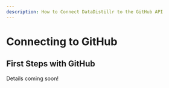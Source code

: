 ```yaml
---
description: How to Connect DataDistillr to the GitHub API
---
```


# Connecting to GitHub

## First Steps with GitHub

Details coming soon!